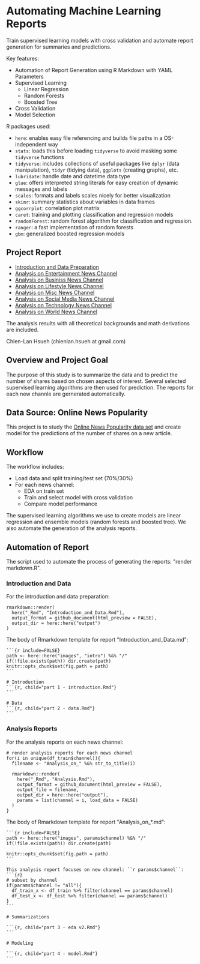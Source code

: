 # Automating Machine Learning Reports

Train supervised learning models with cross validation and automate report generation for summaries and predictions. 

Key features:

- Automation of Report Generation using R Markdown with YAML Parameters
- Supervised Learning
  - Linear Regression
  - Random Forests
  - Boosted Tree
- Cross Validation
- Model Selection


R packages used:

- `here`: enables easy file referencing and builds file paths in a OS-independent way
- `stats`: loads this before loading `tidyverse` to avoid masking some `tidyverse` functions
- `tidyverse`: includes collections of useful packages like `dplyr` (data manipulation), `tidyr` (tidying data), `ggplots` (creating graphs), etc.
- `lubridate`: handle date and datetime data type
- `glue`: offers interpreted string literals for easy creation of dynamic messages and labels
- `scales`: formats and labels scales nicely for better visualization
- `skimr`: summary statistics about variables in data frames
- `ggcorrplot`: correlation plot matrix
- `caret`: training and plotting classification and regression models
- `randomForest`: random forest algorithm for classification and regression.
- `ranger`: a fast implementation of random forests
- `gbm`: generalized boosted regression models

## Project Report

- [Introduction and Data Preparation](./output/Introduction_and_Data.md)
- [Analysis on Entertainment News Channel](./output/Analysis_on_Entertainment.md)
- [Analysis on Businiss News Channel](./output/Analysis_on_Bus.md)
- [Analysis on Lifestyle News Channel](./output/Analysis_on_Lifestyle.md)
- [Analysis on Misc News Channel](./output/Analysis_on_Misc.md)
- [Analysis on Social Media News Channel](./output/Analysis_on_Socmed.md)
- [Analysis on Technology News Channel](./output/Analysis_on_Tech.md)
- [Analysis on World News Channel](./output/Analysis_on_World.md)

The analysis results with all theoretical backgrounds and math derivations are included.

Chien-Lan Hsueh (chienlan.hsueh at gmail.com)

## Overview and Project Goal

The purpose of this study is to summarize the data and to predict the number of shares based on chosen aspects of interest. Several selected supervised learning algorithms are then used for prediction. The reports for each new channle are gernerated automatically.

## Data Source: Online News Popularity
This project is to study the [Online News Popularity data set](https://archive.ics.uci.edu/ml/datasets/Online+News+Popularity) and create model for the predictions of the number of shares on a new article.

## Workflow

The workflow includes:

-   Load data and split training/test set (70%/30%)
-   For each news channel:
    -   EDA on train set
    -   Train and select model with cross validation
    -   Compare model performance

The supervised learning algorithms we use to create models are linear regression and ensemble models (random forests and boosted tree). We also automate the generation of the analysis reports.

## Automation of Report

The script used to automate the process of generating the reports: "render markdown.R".

### Introduction and Data

For the introduction and data preparation:
```
rmarkdown::render(
  here("_Rmd", "Introduction_and_Data.Rmd"), 
  output_format = github_document(html_preview = FALSE), 
  output_dir = here::here("output")
)
```


The body of Rmarkdown template for report "Introduction_and_Data.md":
````
```{r include=FALSE}
path <- here::here("images", "intro") %&% "/"
if(!file.exists(path)) dir.create(path)
knitr::opts_chunk$set(fig.path = path)
```

# Introduction
```{r, child="part 1 - introduction.Rmd"}
```

# Data
```{r, child="part 2 - data.Rmd"}
```

````


### Analysis Reports

For the analysis reports on each news channel:
```
# render analysis reports for each news channel
for(i in unique(df_train$channel)){
  filename <- "Analysis_on_" %&% str_to_title(i)

  rmarkdown::render(
    here("_Rmd", "Analysis.Rmd"), 
    output_format = github_document(html_preview = FALSE), 
    output_file = filename,
    output_dir = here::here("output"),
    params = list(channel = i, load_data = FALSE)
  )
}
```


The body of Rmarkdown template for report "Analysis_on_*.md":
````
```{r include=FALSE}
path <- here::here("images", params$channel) %&% "/"
if(!file.exists(path)) dir.create(path)

knitr::opts_chunk$set(fig.path = path)
```

This analysis report focuses on new channel: ``r params$channel``:
```{r}
# subset by channel
if(params$channel != "all"){
  df_train_x <- df_train %>% filter(channel == params$channel)
  df_test_x <- df_test %>% filter(channel == params$channel)
}
```

# Summarizations

```{r, child="part 3 - eda v2.Rmd"}
```

# Modeling

```{r, child="part 4 - model.Rmd"}
```
````